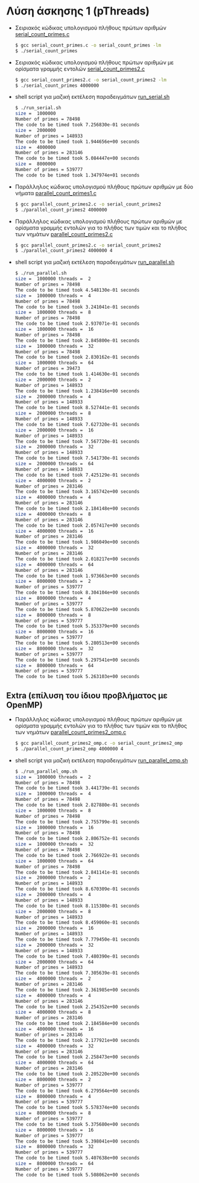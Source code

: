 # Λύση άσκησης 1 (pThreads)

* Σειριακός κώδικας υπολογισμού πλήθους πρώτων αριθμών [serial_count_primes.c](./serial_count_primes.c)

    ```bash
    $ gcc serial_count_primes.c -o serial_count_primes -lm
    $ ./serial_count_primes
    ```

* Σειριακός κώδικας υπολογισμού πλήθους πρώτων αριθμών με ορίσματα γραμμής εντολών [serial_count_primes2.c](./serial_count_primes2.c)

    ```bash
    $ gcc serial_count_primes2.c -o serial_count_primes2 -lm
    $ ./serial_count_primes 4000000
    ```

* shell script για μαζική εκτέλεση παραδειγμάτων [run_serial.sh](./run_serial.sh)

    ```bash
    $ ./run_serial.sh
    size =  1000000
    Number of primes = 78498
    The code to be timed took 7.256830e-01 seconds
    size =  2000000
    Number of primes = 148933
    The code to be timed took 1.944656e+00 seconds
    size =  4000000
    Number of primes = 283146
    The code to be timed took 5.084447e+00 seconds
    size =  8000000
    Number of primes = 539777
    The code to be timed took 1.347974e+01 seconds
    ```

* Παράλληλος κώδικας υπολογισμού πλήθους πρώτων αριθμών με δύο νήματα [parallel_count_primes1.c](./parallel_count_primes1.c)

    ```bash
    $ gcc parallel_count_primes2.c -o serial_count_primes2
    $ ./parallel_count_primes2 4000000
    ```

* Παράλληλος κώδικας υπολογισμού πλήθους πρώτων αριθμών με ορίσματα γραμμής εντολών για το πλήθος των τιμών και το πλήθος των νημάτων [parallel_count_primes2.c](./parallel_count_primes2.c)

    ```bash
    $ gcc parallel_count_primes2.c -o serial_count_primes2
    $ ./parallel_count_primes2 4000000 4
    ```

* shell script για μαζική εκτέλεση παραδειγμάτων [run_parallel.sh](./run_parallel.sh)

    ```bash
    $ ./run_parallel.sh
    size =  1000000 threads =  2
    Number of primes = 78498
    The code to be timed took 4.548130e-01 seconds
    size =  1000000 threads =  4
    Number of primes = 78498
    The code to be timed took 3.241041e-01 seconds
    size =  1000000 threads =  8
    Number of primes = 78498
    The code to be timed took 2.937071e-01 seconds
    size =  1000000 threads =  16
    Number of primes = 78498
    The code to be timed took 2.845800e-01 seconds
    size =  1000000 threads =  32
    Number of primes = 78498
    The code to be timed took 2.830162e-01 seconds
    size =  1000000 threads =  64
    Number of primes = 39473
    The code to be timed took 1.414630e-01 seconds
    size =  2000000 threads =  2
    Number of primes = 148933
    The code to be timed took 1.238416e+00 seconds
    size =  2000000 threads =  4
    Number of primes = 148933
    The code to be timed took 8.527441e-01 seconds
    size =  2000000 threads =  8
    Number of primes = 148933
    The code to be timed took 7.627320e-01 seconds
    size =  2000000 threads =  16
    Number of primes = 148933
    The code to be timed took 7.567720e-01 seconds
    size =  2000000 threads =  32
    Number of primes = 148933
    The code to be timed took 7.541730e-01 seconds
    size =  2000000 threads =  64
    Number of primes = 148933
    The code to be timed took 7.425129e-01 seconds
    size =  4000000 threads =  2
    Number of primes = 283146
    The code to be timed took 3.165742e+00 seconds
    size =  4000000 threads =  4
    Number of primes = 283146
    The code to be timed took 2.184148e+00 seconds
    size =  4000000 threads =  8
    Number of primes = 283146
    The code to be timed took 2.057417e+00 seconds
    size =  4000000 threads =  16
    Number of primes = 283146
    The code to be timed took 1.986049e+00 seconds
    size =  4000000 threads =  32
    Number of primes = 283146
    The code to be timed took 2.018217e+00 seconds
    size =  4000000 threads =  64
    Number of primes = 283146
    The code to be timed took 1.973663e+00 seconds
    size =  8000000 threads =  2
    Number of primes = 539777
    The code to be timed took 8.304104e+00 seconds
    size =  8000000 threads =  4
    Number of primes = 539777
    The code to be timed took 5.870622e+00 seconds
    size =  8000000 threads =  8
    Number of primes = 539777
    The code to be timed took 5.353379e+00 seconds
    size =  8000000 threads =  16
    Number of primes = 539777
    The code to be timed took 5.280513e+00 seconds
    size =  8000000 threads =  32
    Number of primes = 539777
    The code to be timed took 5.297541e+00 seconds
    size =  8000000 threads =  64
    Number of primes = 539777
    The code to be timed took 5.263103e+00 seconds
    ```

## Extra (επίλυση του ίδιου προβλήματος με OpenMP)

* Παράλληλος κώδικας υπολογισμού πλήθους πρώτων αριθμών με ορίσματα γραμμής εντολών για το πλήθος των τιμών και το πλήθος των νημάτων [parallel_count_primes2_omp.c](./parallel_count_primes2_omp.c)

    ```bash
    $ gcc parallel_count_primes2_omp.c -o serial_count_primes2_omp
    $ ./parallel_count_primes2_omp 4000000 4
    ```

* shell script για μαζική εκτέλεση παραδειγμάτων [run_parallel_omp.sh](./run_parallel_omp.sh)

    ```bash
    $ ./run_parallel_omp.sh
    size =  1000000 threads =  2
    Number of primes = 78498
    The code to be timed took 3.441739e-01 seconds
    size =  1000000 threads =  4
    Number of primes = 78498
    The code to be timed took 2.827880e-01 seconds
    size =  1000000 threads =  8
    Number of primes = 78498
    The code to be timed took 2.755799e-01 seconds
    size =  1000000 threads =  16
    Number of primes = 78498
    The code to be timed took 2.806752e-01 seconds
    size =  1000000 threads =  32
    Number of primes = 78498
    The code to be timed took 2.766922e-01 seconds
    size =  1000000 threads =  64
    Number of primes = 78498
    The code to be timed took 2.841141e-01 seconds
    size =  2000000 threads =  2
    Number of primes = 148933
    The code to be timed took 8.670309e-01 seconds
    size =  2000000 threads =  4
    Number of primes = 148933
    The code to be timed took 8.115380e-01 seconds
    size =  2000000 threads =  8
    Number of primes = 148933
    The code to be timed took 8.459060e-01 seconds
    size =  2000000 threads =  16
    Number of primes = 148933
    The code to be timed took 7.779450e-01 seconds
    size =  2000000 threads =  32
    Number of primes = 148933
    The code to be timed took 7.480390e-01 seconds
    size =  2000000 threads =  64
    Number of primes = 148933
    The code to be timed took 7.305639e-01 seconds
    size =  4000000 threads =  2
    Number of primes = 283146
    The code to be timed took 2.361985e+00 seconds
    size =  4000000 threads =  4
    Number of primes = 283146
    The code to be timed took 2.254352e+00 seconds
    size =  4000000 threads =  8
    Number of primes = 283146
    The code to be timed took 2.184584e+00 seconds
    size =  4000000 threads =  16
    Number of primes = 283146
    The code to be timed took 2.177921e+00 seconds
    size =  4000000 threads =  32
    Number of primes = 283146
    The code to be timed took 2.258473e+00 seconds
    size =  4000000 threads =  64
    Number of primes = 283146
    The code to be timed took 2.205220e+00 seconds
    size =  8000000 threads =  2
    Number of primes = 539777
    The code to be timed took 6.279564e+00 seconds
    size =  8000000 threads =  4
    Number of primes = 539777
    The code to be timed took 5.578374e+00 seconds
    size =  8000000 threads =  8
    Number of primes = 539777
    The code to be timed took 5.375680e+00 seconds
    size =  8000000 threads =  16
    Number of primes = 539777
    The code to be timed took 5.398041e+00 seconds
    size =  8000000 threads =  32
    Number of primes = 539777
    The code to be timed took 5.407638e+00 seconds
    size =  8000000 threads =  64
    Number of primes = 539777
    The code to be timed took 5.508062e+00 seconds
    ```

